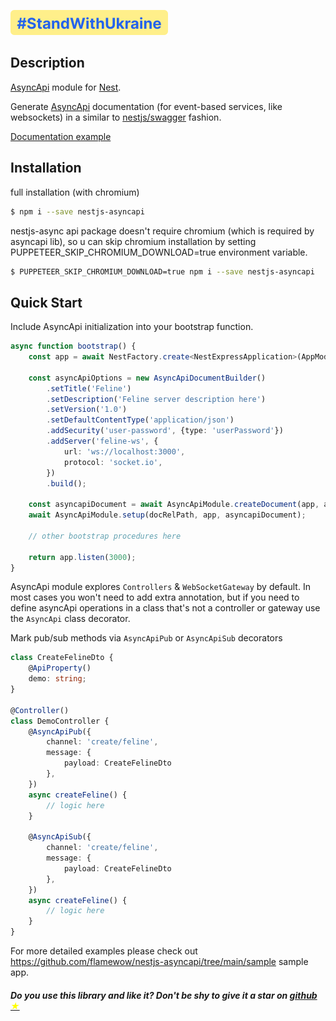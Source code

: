 [![StandWithUkraine](https://raw.githubusercontent.com/vshymanskyy/StandWithUkraine/main/badges/StandWithUkraine.svg)](https://github.com/vshymanskyy/StandWithUkraine/blob/main/docs/README.md)

## Description

[AsyncApi](https://www.asyncapi.com/) module for [Nest](https://github.com/nestjs/nest).

Generate [AsyncApi](https://www.asyncapi.com/) documentation (for event-based services, like websockets) in a similar
to [nestjs/swagger](https://github.com/nestjs/swagger) fashion.

[Documentation example](https://playground.asyncapi.io/?load=https://raw.githubusercontent.com/asyncapi/asyncapi/v2.1.0/examples/simple.yml)

## Installation

full installation (with chromium)

```bash
$ npm i --save nestjs-asyncapi
```

nestjs-async api package doesn't require chromium (which is required by asyncapi lib), so u can skip chromium
installation by setting PUPPETEER_SKIP_CHROMIUM_DOWNLOAD=true environment variable.

```bash
$ PUPPETEER_SKIP_CHROMIUM_DOWNLOAD=true npm i --save nestjs-asyncapi
```

## Quick Start

Include AsyncApi initialization into your bootstrap function.

```typescript
async function bootstrap() {
    const app = await NestFactory.create<NestExpressApplication>(AppModule);

    const asyncApiOptions = new AsyncApiDocumentBuilder()
        .setTitle('Feline')
        .setDescription('Feline server description here')
        .setVersion('1.0')
        .setDefaultContentType('application/json')
        .addSecurity('user-password', {type: 'userPassword'})
        .addServer('feline-ws', {
            url: 'ws://localhost:3000',
            protocol: 'socket.io',
        })
        .build();

    const asyncapiDocument = await AsyncApiModule.createDocument(app, asyncApiOptions);
    await AsyncApiModule.setup(docRelPath, app, asyncapiDocument);

    // other bootstrap procedures here

    return app.listen(3000);
}
```

AsyncApi module explores `Controllers` & `WebSocketGateway` by default.
In most cases you won't need to add extra annotation,
but if you need to define asyncApi operations in a class that's not a controller or gateway use the `AsyncApi` class
decorator.

Mark pub/sub methods via `AsyncApiPub` or `AsyncApiSub` decorators<br/>

```typescript
class CreateFelineDto {
    @ApiProperty()
    demo: string;
}

@Controller()
class DemoController {
    @AsyncApiPub({
        channel: 'create/feline',
        message: {
            payload: CreateFelineDto
        },
    })
    async createFeline() {
        // logic here
    }

    @AsyncApiSub({
        channel: 'create/feline',
        message: {
            payload: CreateFelineDto
        },
    })
    async createFeline() {
        // logic here
    }
}

```

For more detailed examples please check out https://github.com/flamewow/nestjs-asyncapi/tree/main/sample sample app.

<h5>Do you use this library and like it? Don't be shy to give it a star
on <a href="https://github.com/flamewow/nestjs-asyncapi">github <span style="color:yellow;">★</span></a></h3>
